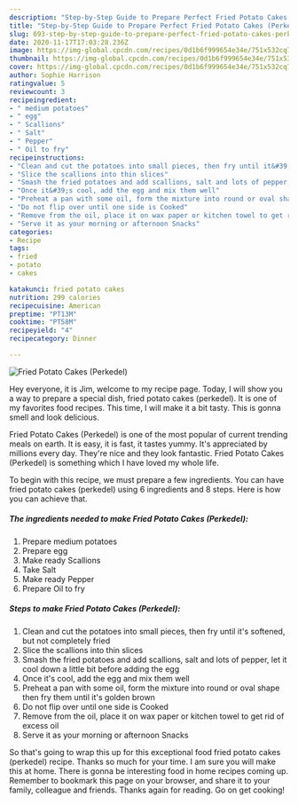 ```yaml
---
description: "Step-by-Step Guide to Prepare Perfect Fried Potato Cakes (Perkedel)"
title: "Step-by-Step Guide to Prepare Perfect Fried Potato Cakes (Perkedel)"
slug: 693-step-by-step-guide-to-prepare-perfect-fried-potato-cakes-perkedel
date: 2020-11-17T17:03:28.236Z
image: https://img-global.cpcdn.com/recipes/0d1b6f999654e34e/751x532cq70/fried-potato-cakes-perkedel-recipe-main-photo.jpg
thumbnail: https://img-global.cpcdn.com/recipes/0d1b6f999654e34e/751x532cq70/fried-potato-cakes-perkedel-recipe-main-photo.jpg
cover: https://img-global.cpcdn.com/recipes/0d1b6f999654e34e/751x532cq70/fried-potato-cakes-perkedel-recipe-main-photo.jpg
author: Sophie Harrison
ratingvalue: 5
reviewcount: 3
recipeingredient:
- " medium potatoes"
- " egg"
- " Scallions"
- " Salt"
- " Pepper"
- " Oil to fry"
recipeinstructions:
- "Clean and cut the potatoes into small pieces, then fry until it&#39;s softened, but not completely fried"
- "Slice the scallions into thin slices"
- "Smash the fried potatoes and add scallions, salt and lots of pepper, let it cool down a little bit before adding the egg"
- "Once it&#39;s cool, add the egg and mix them well"
- "Preheat a pan with some oil, form the mixture into round or oval shape then fry them until it&#39;s golden brown"
- "Do not flip over until one side is Cooked"
- "Remove from the oil, place it on wax paper or kitchen towel to get rid of excess oil"
- "Serve it as your morning or afternoon Snacks"
categories:
- Recipe
tags:
- fried
- potato
- cakes

katakunci: fried potato cakes 
nutrition: 299 calories
recipecuisine: American
preptime: "PT13M"
cooktime: "PT58M"
recipeyield: "4"
recipecategory: Dinner

---
```



![Fried Potato Cakes (Perkedel)](https://img-global.cpcdn.com/recipes/0d1b6f999654e34e/751x532cq70/fried-potato-cakes-perkedel-recipe-main-photo.jpg)

Hey everyone, it is Jim, welcome to my recipe page. Today, I will show you a way to prepare a special dish, fried potato cakes (perkedel). It is one of my favorites food recipes. This time, I will make it a bit tasty. This is gonna smell and look delicious.

Fried Potato Cakes (Perkedel) is one of the most popular of current trending meals on earth. It is easy, it is fast, it tastes yummy. It's appreciated by millions every day. They're nice and they look fantastic. Fried Potato Cakes (Perkedel) is something which I have loved my whole life.




To begin with this recipe, we must prepare a few ingredients. You can have fried potato cakes (perkedel) using 6 ingredients and 8 steps. Here is how you can achieve that.

<!--inarticleads1-->

##### The ingredients needed to make Fried Potato Cakes (Perkedel):

1. Prepare  medium potatoes
1. Prepare  egg
1. Make ready  Scallions
1. Take  Salt
1. Make ready  Pepper
1. Prepare  Oil to fry




<!--inarticleads2-->

##### Steps to make Fried Potato Cakes (Perkedel):

1. Clean and cut the potatoes into small pieces, then fry until it&#39;s softened, but not completely fried
1. Slice the scallions into thin slices
1. Smash the fried potatoes and add scallions, salt and lots of pepper, let it cool down a little bit before adding the egg
1. Once it&#39;s cool, add the egg and mix them well
1. Preheat a pan with some oil, form the mixture into round or oval shape then fry them until it&#39;s golden brown
1. Do not flip over until one side is Cooked
1. Remove from the oil, place it on wax paper or kitchen towel to get rid of excess oil
1. Serve it as your morning or afternoon Snacks




So that's going to wrap this up for this exceptional food fried potato cakes (perkedel) recipe. Thanks so much for your time. I am sure you will make this at home. There is gonna be interesting food in home recipes coming up. Remember to bookmark this page on your browser, and share it to your family, colleague and friends. Thanks again for reading. Go on get cooking!
